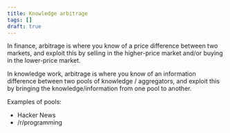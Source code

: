 ```yaml
---
title: Knowledge arbitrage
tags: []
draft: true
---
```


In finance, arbitrage is where you know of a price difference between two markets, 
and exploit this by selling in the higher-price market and/or buying in the lower-price market.

In knowledge work, arbitrage is where you know of an information difference between two pools of knowledge / aggregators, and exploit this by bringing the knowledge/information from one pool to another.

Examples of pools:

* Hacker News
* /r/programming
